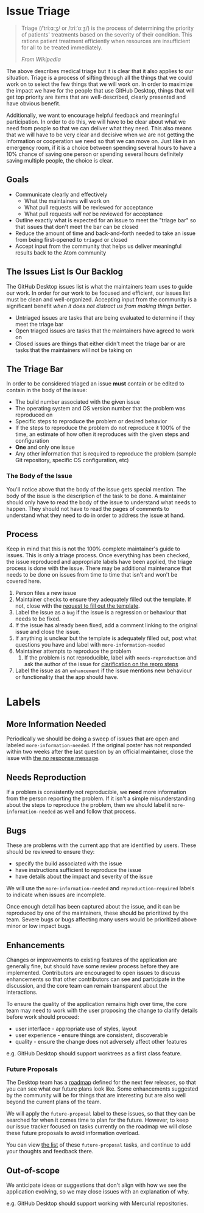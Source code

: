 # Issue Triage

> Triage (/ˈtriːɑːʒ/ or /triːˈɑːʒ/) is the process of determining the priority
> of patients' treatments based on the severity of their condition. This
> rations patient treatment efficiently when resources are insufficient for all
> to be treated immediately.
>
> *From Wikipedia*

The above describes medical triage but it is clear that it also applies to our
situation. Triage is a process of sifting through all the things that we could
work on to select the few things that we will work on. In order to maximize the
impact we have for the people that use GitHub Desktop, things that will get top
priority are items that are well-described, clearly presented and have obvious
benefit.

Additionally, we want to encourage helpful feedback and meaningful
participation. In order to do this, we will have to be clear about what we need
from people so that we can deliver what they need. This also means that we will
have to be very clear and decisive when we are not getting the information or
cooperation we need so that we can move on. Just like in an emergency room, if
it is a choice between spending several hours to have a 10% chance of saving
one person or spending several hours definitely saving multiple people, the
choice is clear.

## Goals

* Communicate clearly and effectively
    * What the maintainers will work on
    * What pull requests will be reviewed for acceptance
    * What pull requests *will not* be reviewed for acceptance
* Outline exactly what is expected for an issue to meet the "triage bar" so
  that issues that don't meet the bar can be closed
* Reduce the amount of time and back-and-forth needed to take an issue from
  being first-opened to `triaged` or closed
* Accept input from the community that helps us deliver meaningful results back
  to the Atom community

## The Issues List Is Our Backlog

The GitHub Desktop issues list is what the maintainers team uses to guide our
work. In order for our work to be focused and efficient, our issues list must
be clean and well-organized. Accepting input from the community is a
significant benefit *when it does not distract us from making things better*.

* Untriaged issues are tasks that are being evaluated to determine if they meet
  the triage bar
* Open triaged issues are tasks that the maintainers have agreed to work on
* Closed issues are things that either didn't meet the triage bar or are tasks
  that the maintainers will not be taking on

## The Triage Bar

In order to be considered triaged an issue **must** contain or be edited to
contain in the body of the issue:

* The build number associated with the given issue
* The operating system and OS version number that the problem was reproduced on
* Specific steps to reproduce the problem or desired behavior
* If the steps to reproduce the problem do not reproduce it 100% of the time,
  an estimate of how often it reproduces with the given steps and configuration
* **One** and only one issue
* Any other information that is required to reproduce the problem (sample Git
  repository, specific OS configuration, etc)

### The Body of the Issue

You'll notice above that the body of the issue gets special mention. The body
of the issue is the description of the task to be done. A maintainer should
only have to read the body of the issue to understand what needs to happen.
They should not have to read the pages of comments to understand what they need
to do in order to address the issue at hand.

## Process

Keep in mind that this is not the 100% complete maintainer's guide to issues.
This is only a triage process. Once everything has been checked, the issue
reproduced and appropriate labels have been applied, the triage process is done
with the issue. There may be additional maintenance that needs to be done on
issues from time to time that isn't and won't be covered here.

1. Person files a new issue
1. Maintainer checks to ensure they adequately filled out the template. If not,
   close with the [request to fill out the template](canned-messages/needs-template.md).
1. Label the issue as a `bug` if the issue is a regression or behaviour that
   needs to be fixed.
1. If the issue has already been fixed, add a comment linking to the original
   issue and close the issue.
1. If anything is unclear but the template is adequately filled out, post what
   questions you have and label with `more-information-needed`
1. Maintainer attempts to reproduce the problem
    1. If the problem is not reproducible, label with `needs-reproduction` and
       ask the author of the issue for [clarification on the repro steps](canned-messages/repro-steps.md)
1. Label the issue as an `enhancement` if the issue mentions new behaviour
   or functionality that the app should have.

# Labels

## More Information Needed

Periodically we should be doing a sweep of issues that are open and labeled
`more-information-needed`. If the original poster has not responded within
two weeks after the last question by an official maintainer, close the issue
with [the no response message](canned-messages/no-response.md).

## Needs Reproduction

If a problem is consistently not reproducible, we **need** more information
from the person reporting the problem. If it isn't a simple misunderstanding
about the steps to reproduce the problem, then we should label it
`more-information-needed` as well and follow that process.

## Bugs

These are problems with the current app that are identified by users. These
should be reviewed to ensure they:

 - specify the build associated with the issue
 - have instructions sufficient to reproduce the issue
 - have details about the impact and severity of the issue

We will use the `more-information-needed` and `reproduction-required` labels to
indicate when issues are incomplete.

Once enough detail has been captured about the issue, and it can be reproduced
by one of the maintainers, these should be prioritized by the team. Severe bugs
or bugs affecting many users would be prioritized above minor or low impact
bugs.

## Enhancements

Changes or improvements to existing features of the application are generally
fine, but should have some review process before they are implemented.
Contributors are encouraged to open issues to discuss enhancements so that other
contributors can see and participate in the discussion, and the core team can
remain transparent about the interactions.

To ensure the quality of the application remains high over time, the core team
may need to work with the user proposing the change to clarify details before
work should proceed:

 - user interface - appropriate use of styles, layout
 - user experience - ensure things are consistent, discoverable
 - quality - ensure the change does not adversely affect other features

e.g. GitHub Desktop should support worktrees as a first class feature.

### Future Proposals

The Desktop team has a [roadmap](roadmap.md) defined for the next few releases,
so that you can see what our future plans look like. Some enhancements suggested
by the community will be for things that are interesting but are also well
beyond the current plans of the team.

We will apply the `future-proposal` label to these issues, so that they can be
searched for when it comes time to plan for the future. However, to keep
our issue tracker focused on tasks currently on the roadmap we will close these
future proposals to avoid information overload.

You can view [the list](https://github.com/desktop/desktop/issues?q=is%3Aissue+label%3Afuture-proposal)
of these `future-proposal` tasks, and continue to add your thoughts and feedback
there.

## Out-of-scope

We anticipate ideas or suggestions that don't align with how we see the
application evolving, so we may close issues with an explanation of why.

e.g. GitHub Desktop should support working with Mercurial repositories.
